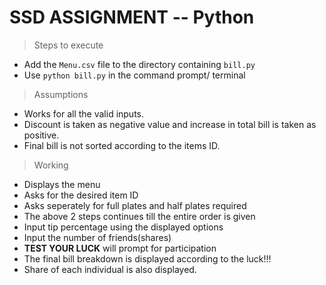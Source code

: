 # SSD ASSIGNMENT -- Python

> Steps to execute
- Add the `Menu.csv` file to the directory containing `bill.py` 
- Use `python bill.py` in the command prompt/ terminal
  
> Assumptions
- Works for all the valid inputs. 
- Discount is taken as negative value and increase in total bill is taken as positive.
- Final bill is not sorted according to the items ID.
  
> Working
- Displays the menu 
- Asks for the desired item ID 
- Asks seperately for full plates and half plates required
- The above 2 steps continues till the entire order is given
- Input tip percentage using the displayed options
- Input the number of friends(shares)
- **TEST YOUR LUCK** will prompt for participation
- The final bill breakdown is displayed according to the luck!!!
- Share of each individual is also displayed.
